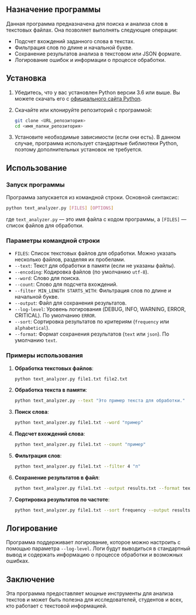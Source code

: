 ## Назначение программы

Данная программа предназначена для поиска и анализа слов в текстовых файлах. Она позволяет выполнять следующие операции:

- Подсчет вхождений заданного слова в текстах.
- Фильтрация слов по длине и начальной букве.
- Сохранение результатов анализа в текстовом или JSON формате.
- Логирование ошибок и информации о процессе обработки.

## Установка

1. Убедитесь, что у вас установлен Python версии 3.6 или выше. Вы можете скачать его с [официального сайта Python](https://www.python.org/downloads/).

2. Скачайте или клонируйте репозиторий с программой:

   ```bash
   git clone <URL_репозитория>
   cd <имя_папки_репозитория>
   ```

3. Установите необходимые зависимости (если они есть). В данном случае, программа использует стандартные библиотеки Python, поэтому дополнительных установок не требуется.

## Использование

### Запуск программы

Программа запускается из командной строки. Основной синтаксис:

```bash
python text_analyzer.py [FILES] [OPTIONS]
```

где `text_analyzer.py` — это имя файла с кодом программы, а `[FILES]` — список файлов для обработки.

### Параметры командной строки

- `FILES`: Список текстовых файлов для обработки. Можно указать несколько файлов, разделяя их пробелами.
- `--text`: Текст для обработки в памяти (если не указаны файлы).
- `--encoding`: Кодировка файлов (по умолчанию `utf-8`).
- `--word`: Слово для поиска.
- `--count`: Слово для подсчета вхождений.
- `--filter MIN_LENGTH STARTS_WITH`: Фильтрация слов по длине и начальной букве.
- `--output`: Файл для сохранения результатов.
- `--log-level`: Уровень логирования (DEBUG, INFO, WARNING, ERROR, CRITICAL). По умолчанию `ERROR`.
- `--sort`: Сортировка результатов по критериям (`frequency` или `alphabetical`).
- `--format`: Формат сохранения результатов (`text` или `json`). По умолчанию `text`.

### Примеры использования

1. **Обработка текстовых файлов**:

   ```bash
   python text_analyzer.py file1.txt file2.txt
   ```

2. **Обработка текста в памяти**:

   ```bash
   python text_analyzer.py --text "Это пример текста для обработки."
   ```

3. **Поиск слова**:

   ```bash
   python text_analyzer.py file1.txt --word "пример"
   ```

4. **Подсчет вхождений слова**:

   ```bash
   python text_analyzer.py file1.txt --count "пример"
   ```

5. **Фильтрация слов**:

   ```bash
   python text_analyzer.py file1.txt --filter 4 "п"
   ```

6. **Сохранение результатов в файл**:

   ```bash
   python text_analyzer.py file1.txt --output results.txt --format text
   ```

7. **Сортировка результатов по частоте**:

   ```bash
   python text_analyzer.py file1.txt --sort frequency --output results.json --format json
   ```

## Логирование

Программа поддерживает логирование, которое можно настроить с помощью параметра `--log-level`. Логи будут выводиться в стандартный вывод и содержать информацию о процессе обработки и возможных ошибках.

## Заключение

Эта программа предоставляет мощные инструменты для анализа текстов и может быть полезна для исследователей, студентов и всех, кто работает с текстовой информацией.

